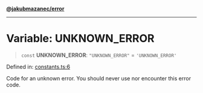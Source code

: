 [**@jakubmazanec/error**](../README.md)

---

# Variable: UNKNOWN_ERROR

> `const` **UNKNOWN_ERROR**: `"UNKNOWN_ERROR"` = `'UNKNOWN_ERROR'`

Defined in:
[constants.ts:6](https://github.com/jakubmazanec/tools/blob/adfe44f908094c1d1cdf19837842b33066bbd9d7/packages/error/source/constants.ts#L6)

Code for an unknown error. You should never use nor encounter this error code.
